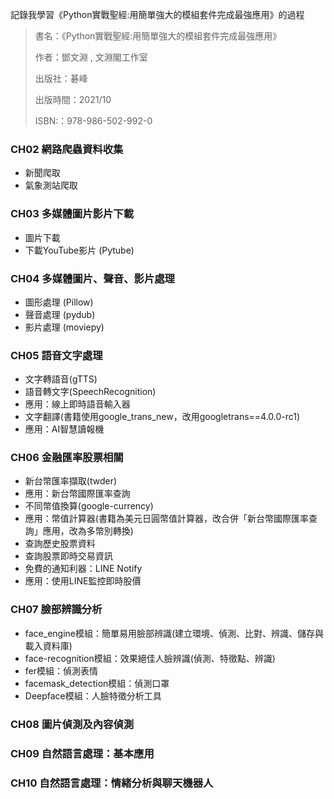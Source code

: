 記錄我學習《Python實戰聖經:用簡單強大的模組套件完成最強應用》的過程
>書名：《Python實戰聖經:用簡單強大的模組套件完成最強應用》
>
>作者：鄧文淵 , 文淵閣工作室
>
>出版社：碁峰
>
>出版時間：2021/10
>
>ISBN:：978-986-502-992-0
### CH02 網路爬蟲資料收集
* 新聞爬取
* 氣象測站爬取
### CH03 多媒體圖片影片下載
* 圖片下載 
* 下載YouTube影片 (Pytube)
### CH04 多媒體圖片、聲音、影片處理
* 圖形處理 (Pillow)
* 聲音處理 (pydub)
* 影片處理 (moviepy)
### CH05 語音文字處理
* 文字轉語音(gTTS)
* 語音轉文字(SpeechRecognition)
* 應用：線上即時語音輸入器
* 文字翻譯(書籍使用google_trans_new，改用googletrans==4.0.0-rc1)
* 應用：AI智慧讀報機
### CH06 金融匯率股票相關
* 新台幣匯率擷取(twder)
* 應用：新台幣國際匯率查詢
* 不同幣值換算(google-currency)
* 應用：幣值計算器(書籍為美元日圓幣值計算器，改合併「新台幣國際匯率查詢」應用，改為多幣別轉換)
* 查詢歷史股票資料
* 查詢股票即時交易資訊
* 免費的通知利器：LINE Notify
* 應用：使用LINE監控即時股價
### CH07 臉部辨識分析
* face_engine模組：簡單易用臉部辨識(建立環境、偵測、比對、辨識、儲存與載入資料庫)
* face-recognition模組：效果絕佳人臉辨識(偵測、特徵點、辨識)
* fer模組：偵測表情
* facemask_detection模組：偵測口罩
* Deepface模組：人臉特徵分析工具
### CH08 圖片偵測及內容偵測
### CH09 自然語言處理：基本應用
### CH10 自然語言處理：情緒分析與聊天機器人
